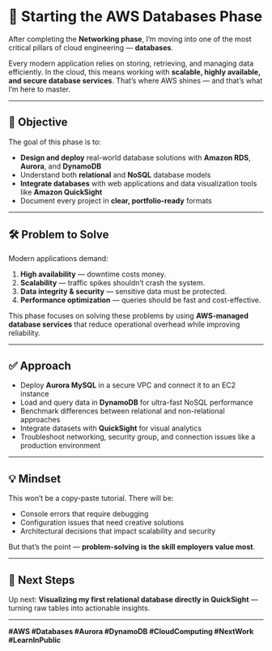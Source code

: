 # 🚀 Starting the AWS Databases Phase

After completing the **Networking phase**, I’m moving into one of the most critical pillars of cloud engineering — **databases**.

Every modern application relies on storing, retrieving, and managing data efficiently. In the cloud, this means working with **scalable, highly available, and secure database services**. That’s where AWS shines — and that’s what I’m here to master.

---

## 🎯 Objective
The goal of this phase is to:
- **Design and deploy** real-world database solutions with **Amazon RDS**, **Aurora**, and **DynamoDB**
- Understand both **relational** and **NoSQL** database models
- **Integrate databases** with web applications and data visualization tools like **Amazon QuickSight**
- Document every project in **clear, portfolio-ready** formats

---

## 🛠 Problem to Solve
Modern applications demand:
1. **High availability** — downtime costs money.
2. **Scalability** — traffic spikes shouldn’t crash the system.
3. **Data integrity & security** — sensitive data must be protected.
4. **Performance optimization** — queries should be fast and cost-effective.

This phase focuses on solving these problems by using **AWS-managed database services** that reduce operational overhead while improving reliability.

---

## ✅ Approach
- Deploy **Aurora MySQL** in a secure VPC and connect it to an EC2 instance
- Load and query data in **DynamoDB** for ultra-fast NoSQL performance
- Benchmark differences between relational and non-relational approaches
- Integrate datasets with **QuickSight** for visual analytics
- Troubleshoot networking, security group, and connection issues like a production environment

---

## 💡 Mindset
This won’t be a copy-paste tutorial. There will be:
- Console errors that require debugging
- Configuration issues that need creative solutions
- Architectural decisions that impact scalability and security

But that’s the point — **problem-solving is the skill employers value most**.

---

## 📍 Next Steps
Up next: **Visualizing my first relational database directly in QuickSight** — turning raw tables into actionable insights.

---

**#AWS #Databases #Aurora #DynamoDB #CloudComputing #NextWork #LearnInPublic**
